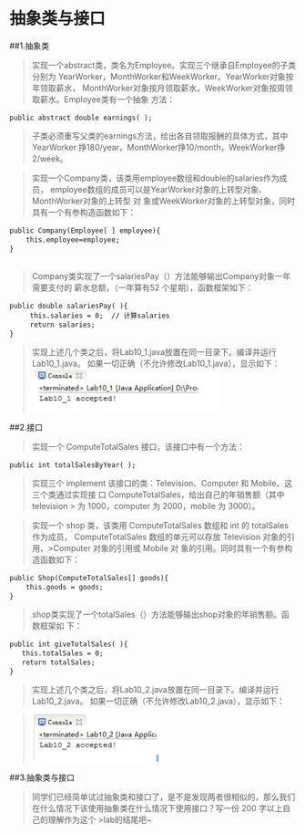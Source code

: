 # 抽象类与接口 
##1.抽象类 
>实现一个abstract类，类名为Employee。实现三个继承自Employee的子类分别为 YearWorker，MonthWorker和WeekWorker。YearWorker对象按年领取薪水， MonthWorker对象按月领取薪水，WeekWorker对象按周领取薪水。Employee类有一个抽象 方法： 

```
public abstract double earnings( ); 
```

>子类必须重写父类的earnings方法，给出各自领取报酬的具体方式，其中YearWorker 挣180/year，MonthWorker挣10/month，WeekWorker挣2/week。 

>实现一个Company类，该类用employee数组和double的salaries作为成员， employee数组的成员可以是YearWorker对象的上转型对象、MonthWorker对象的上转型
>对 象或WeekWorker对象的上转型对象，同时具有一个有参构造函数如下： 

```
public Company(Employee[ ] employee){
    this.employee=employee;
} 
 
 ```
 
>Company类实现了一个salariesPay（）方法能够输出Company对象一年需要支付的 薪水总额，（一年算有52 个星期），函数框架如下： 
 
 ```
 public double salariesPay( ){       
      this.salaries = 0;  // 计算salaries       
      return salaries;    
 } 
 ```
 
> 实现上述几个类之后，将Lab10_1.java放置在同一目录下。编译并运行Lab10_1.java。 如果一切正确（不允许修改Lab10_1.java），显示如下： 
>![alt tag](https://github.com/java-b/Lab-9/blob/master/1.png)
 
 ##2.接口 
>实现一个 ComputeTotalSales 接口，该接口中有一个方法： 

```
public int totalSalesByYear( ); 

```

>实现三个 implement 该接口的类：Television、Computer 和 Mobile。这三个类通过实现接 口 ComputeTotalSales，给出自己的年销售额（其中 television >
>为 1000，computer 为 2000，mobile 为 3000）。 

>实现一个 shop 类，该类用 ComputeTotalSales 数组和 int 的 totalSales 作为成员， ComputeTotalSales 数组的单元可以存放 Television 对象的引用、>Computer 对象的引用或 Mobile 对 象的引用。同时具有一个有参构造函数如下： 

```
public Shop(ComputeTotalSales[] goods){   
    this.goods = goods;  
} 
 ```
 >shop类实现了一个totalSales（）方法能够输出shop对象的年销售额。函数框架如 下：  
 
 ```
 public int giveTotalSales( ){
    this.totalSales = 0;        
    return totalSales;  
 } 
 
 ```
 
 >实现上述几个类之后，将Lab10_2.java放置在同一目录下。编译并运行Lab10_2.java。 如果一切正确（不允许修改Lab10_2.java），显示如下：  
 
 >![alt tag](https://github.com/java-b/Lab-9/blob/master/2.png)
 
 ##3.抽象类与接口
>同学们已经简单试过抽象类和接口了，是不是发现两者很相似的，那么我们在什么情况下该使用抽象类在什么情况下使用接口？写一份 200 字以上自己的理解作为这个 >lab的结尾吧~ 
